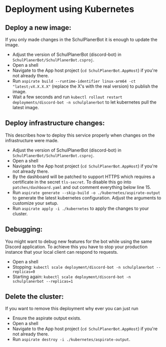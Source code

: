 # Deployment using Kubernetes

## Deploy a new image:

If you only made changes in the SchulPlanerBot it is enough to update the image.
- Adjust the version of SchulPlanerBot (discord-bot) in `SchulPlanerBot/SchulPlanerBot.csproj`.
- Open a shell
- Navigate to the App host project (`cd SchulPlanerBot.AppHost`) if you're not already there.
- Run `aspirate build --runtime-identifier linux-arm64 -ct "latest;vX.X.X.X"` (replace the X's with the real version) to publish the image.
- Wait a few seconds and run `kubectl rollout restart deployments/discord-bot -n schulplanerbot` to let kubernetes pull the latest image.

## Deploy infrastructure changes:

This describes how to deploy this service properly when changes on the infrastructure were made.
- Adjust the version of SchulPlanerBot (discord-bot) in `SchulPlanerBot/SchulPlanerBot.csproj`.
- Open a shell
- Navigate to the App host project (`cd SchulPlanerBot.AppHost`) if you're not already there.
- By the dashboard will be patched to support HTTPS which requires a certificate in the secret `tls-secret`. 
  To disable this go into `patches/dashboard.yaml` and out comment everything below line 15.
- Run `aspirate generate --skip-build -o ./kubernetes/aspirate-output` to generate the latest kubernetes configuration. Adjust the arguments to customize your setup.
- Run `aspirate apply -i ./kubernetes` to apply the changes to your cluster.

## Debugging:

You might want to debug new features for the bot while using the same Discord application.
To achieve this you have to stop your production instance that your local client can respond to requests.
- Open a shell
- Stopping: `kubectl scale deployment/discord-bot -n schulplanerbot --replicas=0`
- Starting again: `kubectl scale deployment/discord-bot -n schulplanerbot --replicas=1`

## Delete the cluster:

If you want to remove this deployment why ever you can just run
- Ensure the aspirate output exists.
- Open a shell
- Navigate to the App host project (`cd SchulPlanerBot.AppHost`) if you're not already there.
- Run `aspirate destroy -i ./kubernetes/aspirate-output`.

